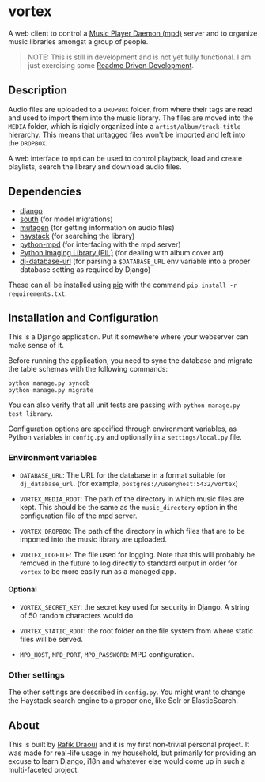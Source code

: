 # vortex

A web client to control a [Music Player Daemon (mpd)][mpd] server and to
organize music libraries amongst a group of people.

> NOTE: This is still in development and is not yet fully functional. I am
> just exercising some [Readme Driven Development][rdd].


## Description

Audio files are uploaded to a `DROPBOX` folder, from where their tags are read
and used to import them into the music library. The files are moved into the
`MEDIA` folder, which is rigidly organized into a `artist/album/track-title`
hierarchy. This means that untagged files won't be imported and left into the
`DROPBOX`.

A web interface to `mpd` can be used to control playback, load and create
playlists, search the library and download audio files.


## Dependencies
* [django][]
* [south][] (for model migrations)
* [mutagen][] (for getting information on audio files)
* [haystack][] (for searching the library)
* [python-mpd][] (for interfacing with the mpd server)
* [Python Imaging Library (PIL)][PIL] (for dealing with album cover art)
* [dj-database-url][] (for parsing a `$DATABASE_URL` env variable into a proper
                       database setting as required by Django)

These can all be installed using [pip][] with the command `pip install -r
requirements.txt`.


## Installation and Configuration

This is a Django application. Put it somewhere where your webserver can make
sense of it.

Before running the application, you need to sync the database and migrate the
table schemas with the following commands:

```
python manage.py syncdb
python manage.py migrate
```

You can also verify that all unit tests are passing with `python manage.py
test library`.

Configuration options are specified through environment variables, as Python
variables in `config.py` and optionally in a `settings/local.py` file.


### Environment variables

* `DATABASE_URL`: The URL for the database in a format suitable for
  `dj_database_url`. (for example, `postgres://user@host:5432/vortex`)

* `VORTEX_MEDIA_ROOT`: The path of the directory in which music files are kept.
  This should be the same as the `music_directory` option in the configuration
  file of the mpd server.

* `VORTEX_DROPBOX`: The path of the directory in which files that are to be
  imported into the music library are uploaded.

* `VORTEX_LOGFILE`: The file used for logging. Note that this will probably be
  removed in the future to log directly to standard output in order for
  `vortex` to be more easily run as a managed app.

#### Optional

* `VORTEX_SECRET_KEY`: the secret key used for security in Django. A string of 50
  random characters would do.

* `VORTEX_STATIC_ROOT`: the root folder on the file system from where static files
  will be served.

* `MPD_HOST`, `MPD_PORT`, `MPD_PASSWORD`: MPD configuration.

### Other settings

The other settings are described in `config.py`. You might want to change the
Haystack search engine to a proper one, like Solr or ElasticSearch.


## About

This is built by [Rafik Draoui][] and it is my first non-trivial personal
project. It was made for real-life usage in my household, but primarily for
providing an excuse to learn Django, i18n and whatever else would come up in
such a multi-faceted project.

[mpd]: http://musicpd.org
[rdd]: http://tom.preston-werner.com/2010/08/23/readme-driven-development.html
[django]: https://www.djangoproject.com
[mutagen]: https://code.google.com/p/mutagen
[haystack]: http://haystacksearch.org
[python-mpd]: http://pypi.python.org/pypi/python-mpd
[PIL]: http://www.pythonware.com/products/pil
[south]: http://south.aeracode.org
[dj-database-url]: https://github.com/kennethreitz/dj-database-url
[pip]: http://www.pip-installer.org
[Rafik Draoui]: http://www.rafik.ca
